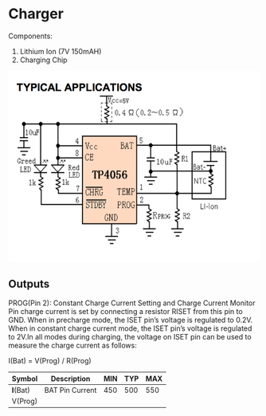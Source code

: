 Charger
====

Components:

1. Lithium Ion (7V 150mAH)
2. Charging Chip

![chipSchematic](./Chipschematic.png)

## Outputs

PROG(Pin 2): Constant Charge Current Setting and Charge Current Monitor Pin charge
current is set by connecting a resistor RISET from this pin to GND. When in precharge mode, the
ISET pin’s voltage is regulated to 0.2V. When in constant charge current mode, the ISET pin’s
voltage is regulated to 2V.In all modes during charging, the voltage on ISET pin can be used to
measure the charge current as follows:

I(Bat) = V(Prog) / R(Prog)

| Symbol     | Description     | MIN | TYP | MAX |
| ----       | ---             | --- | --- | --- |
| **I**(Bat) | BAT Pin Current | 450 | 500 | 550 |
| V(Prog)    |                 |     |     |     |

